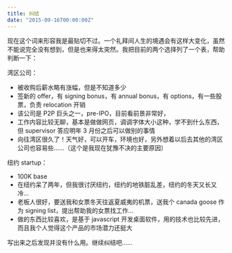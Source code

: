 ```yaml
---
title: 纠结
date: "2015-09-16T00:00:00Z"
---
```


现在这个词来形容我是最贴切不过。一个礼拜间人生的境遇会有这样大变化，虽然不能说完全没有想到，但是也来得太突然。我把目前的两个选择列了一个表，帮助判断一下：

湾区公司：

- 被收购后薪水略有涨幅，但是不知道多少
- 签新的 offer，有 signing bonus，有 annual bonus，有 options，有一些股票，负责 relocation 开销
- 该公司是 P2P 巨头之一，pre-IPO，目前看前景非常好，
- 工作内容比较无聊，基本是做做网页，调调字体大小这种，学不到什么东西，但 supervisor 答应明年 3 月份之后可以做别的事情
- 向往湾区很久了！天气好，可以开车，环境也好，另外想着以后去其他的湾区公司也容易些……（这个是我现在犹豫不决的主要原因）

纽约 startup：

- 100K base
- 在纽约呆了两年，但我很讨厌纽约，纽约的地铁脏乱差，纽约的冬天又长又冷...
- 老板人很好，要送我和女票冬天往返夏威夷的机票，送我个 canada goose 作为 signing list，提出帮助我的女票找工作...
- 做的东西比较喜欢，是基于 javascript 开发桌面软件，用的技术也比较先进，而且我个人觉得这个产品的市场潜力还挺大

写出来之后发现并没有什么用。继续纠结吧……
